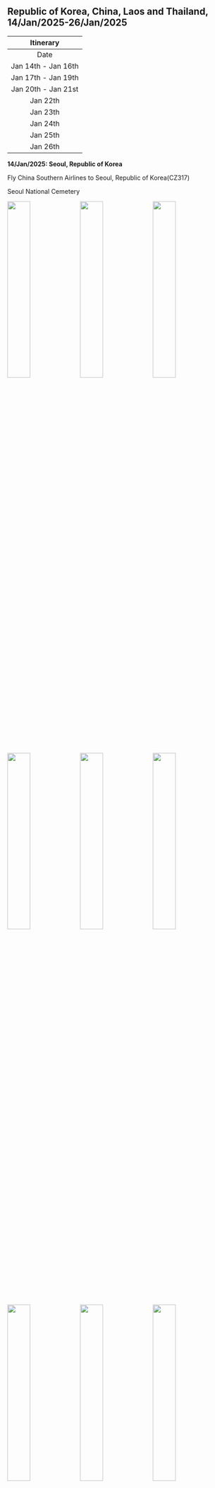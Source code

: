 ## Republic of Korea, China, Laos and Thailand, 14/Jan/2025-26/Jan/2025

|      Itinerary      |
|:-------------------:|
|   Date   |   Spot   |
| Jan 14th - Jan 16th | Seoul, Republic of Korea |
| Jan 17th - Jan 19th | Xishuangbanna, China |
| Jan 20th - Jan 21st | Luang Prabang, Laos |
| Jan 22th | Vientiane, Laos |
| Jan 23th | Bankok, Thailand |
| Jan 24th | Chiang Mai, Thailand |
| Jan 25th | Bankok, Thailand |
| Jan 26th | Nanchang, China |

**14/Jan/2025: Seoul, Republic of Korea**

Fly China Southern Airlines to Seoul, Republic of Korea(CZ317)

Seoul National Cemetery

<img src="../20250114ASIA_photos/IMG_6373.jpeg" width="32%">
<img src="../20250114ASIA_photos/IMG_6372.jpeg" width="32%">
<img src="../20250114ASIA_photos/IMG_6390.jpeg" width="32%">
<img src="../20250114ASIA_photos/IMG_6378.jpeg" width="32%">
<img src="../20250114ASIA_photos/IMG_6379.jpeg" width="32%">
<img src="../20250114ASIA_photos/IMG_6382.jpeg" width="32%">
<img src="../20250114ASIA_photos/IMG_6384.jpeg" width="32%">
<img src="../20250114ASIA_photos/IMG_6385.jpeg" width="32%">
<img src="../20250114ASIA_photos/IMG_6388.jpeg" width="32%">

Gyeonghuigung

<img src="../20250114ASIA_photos/IMG_6391.jpeg" width="32%">
<img src="../20250114ASIA_photos/IMG_6392.jpeg" width="32%">
<img src="../20250114ASIA_photos/IMG_6393.jpeg" width="32%">

Seodaemun Independence Park

<img src="../20250114ASIA_photos/IMG_6399.jpeg" width="32%">
<img src="../20250114ASIA_photos/IMG_6402.jpeg" width="32%">
<img src="../20250114ASIA_photos/IMG_6408.jpeg" width="32%">

Deoksugung

<img src="../20250114ASIA_photos/IMG_6506.jpeg" width="32%">
<img src="../20250114ASIA_photos/IMG_6507.jpeg" width="32%">
<img src="../20250114ASIA_photos/IMG_6414.jpeg" width="32%">
<img src="../20250114ASIA_photos/IMG_6415.jpeg" width="32%">
<img src="../20250114ASIA_photos/IMG_6419.jpeg" width="32%">
<img src="../20250114ASIA_photos/IMG_6428.jpeg" width="32%">
<img src="../20250114ASIA_photos/IMG_6420.jpeg" width="32%">
<img src="../20250114ASIA_photos/IMG_6426.jpeg" width="32%">
<img src="../20250114ASIA_photos/IMG_6425.jpeg" width="32%">

Namdaemun

<img src="../20250114ASIA_photos/IMG_6433.jpeg" width="32%">

**15/Jan/2025: Seoul, Republic of Korea**

Korean Demilitarized Zone

<img src="../20250114ASIA_photos/IMG_6442.jpeg" width="32%">
<img src="../20250114ASIA_photos/IMG_6441.jpeg" width="32%">
<img src="../20250114ASIA_photos/IMG_6444.jpeg" width="32%">
<img src="../20250114ASIA_photos/IMG_6452.jpeg" width="32%">
<img src="../20250114ASIA_photos/IMG_6455.jpeg" width="32%">
<img src="../20250114ASIA_photos/IMG_6456.jpeg" width="32%">
<img src="../20250114ASIA_photos/IMG_6459.jpeg" width="32%">
<img src="../20250114ASIA_photos/IMG_6461.jpeg" width="32%">
<img src="../20250114ASIA_photos/IMG_6463.jpeg" width="32%">

**16/Jan/2025: Seoul, Republic of Korea**

National Assembly of the Republic of Korea

<img src="../20250114ASIA_photos/IMG_6467.jpeg" width="32%">
<img src="../20250114ASIA_photos/IMG_6471.jpeg" width="32%">
<img src="../20250114ASIA_photos/IMG_6474.jpeg" width="32%">
<img src="../20250114ASIA_photos/IMG_6476.jpeg" width="32%">
<img src="../20250114ASIA_photos/IMG_6478.jpeg" width="32%">

National Palace Museum of Korea

<img src="../20250114ASIA_photos/IMG_6483.jpeg" width="32%">
<img src="../20250114ASIA_photos/IMG_6484.jpeg" width="32%">
<img src="../20250114ASIA_photos/IMG_6485.jpeg" width="32%">
<img src="../20250114ASIA_photos/IMG_6486.jpeg" width="32%">
<img src="../20250114ASIA_photos/IMG_6488.jpeg" width="32%">
<img src="../20250114ASIA_photos/IMG_6489.jpeg" width="32%">
<img src="../20250114ASIA_photos/IMG_6490.jpeg" width="32%">
<img src="../20250114ASIA_photos/IMG_6491.jpeg" width="32%">
<img src="../20250114ASIA_photos/IMG_6492.jpeg" width="32%">
<img src="../20250114ASIA_photos/IMG_6493.jpeg" width="32%">
<img src="../20250114ASIA_photos/IMG_6494.jpeg" width="32%">
<img src="../20250114ASIA_photos/IMG_6495.jpeg" width="32%">

Hwangudan

<img src="../20250114ASIA_photos/IMG_6503.jpeg" width="32%">
<img src="../20250114ASIA_photos/IMG_6497.jpeg" width="32%">
<img src="../20250114ASIA_photos/IMG_6504.jpeg" width="32%">

Fly China Southern Airlines to Shenyang, China(CZ672)

<img src="../20250114ASIA_photos/IMG_6512.jpeg" width="32%">

**17/Jan/2025: Xishuangbanna, China**

Fly China Southern Airlines to Xishuangbanna, China(CZ8557)

<img src="../20250114ASIA_photos/IMG_6515.jpeg" width="32%">

Peacock Banquet

<img src="../20250114ASIA_photos/IMG_6516.jpeg" width="32%">

The Great Pagoda Temple of Jinghong

<img src="../20250114ASIA_photos/IMG_6535.jpeg" width="32%">
<img src="../20250114ASIA_photos/IMG_6529.jpeg" width="32%">
<img src="../20250114ASIA_photos/IMG_6531.jpeg" width="32%">
<img src="../20250114ASIA_photos/IMG_6523.jpeg" width="32%">

Night View alongside the Lancang River

<img src="../20250114ASIA_photos/IMG_6519.jpeg" width="32%">
<img src="../20250114ASIA_photos/IMG_6520.jpeg" width="32%">
<img src="../20250114ASIA_photos/IMG_6536.jpeg" width="32%">

**18/Jan/2025: Xishuangbanna, China**

Manting Imperial Garden

<img src="../20250114ASIA_photos/IMG_6541.jpeg" width="32%">
<img src="../20250114ASIA_photos/IMG_6543.jpeg" width="32%">
<img src="../20250114ASIA_photos/IMG_6546.jpeg" width="32%">
<img src="../20250114ASIA_photos/IMG_6547.jpeg" width="32%">
<img src="../20250114ASIA_photos/IMG_6548.jpeg" width="32%">
<img src="../20250114ASIA_photos/IMG_6553.jpeg" width="32%">
<img src="../20250114ASIA_photos/IMG_6556.jpeg" width="32%">
<img src="../20250114ASIA_photos/IMG_6559.jpeg" width="32%">
<img src="../20250114ASIA_photos/IMG_6560.jpeg" width="32%">

Xishuangbanna General Buddhist Temple

<img src="../20250114ASIA_photos/IMG_6566.jpeg" width="32%">
<img src="../20250114ASIA_photos/IMG_6569.jpeg" width="32%">
<img src="../20250114ASIA_photos/IMG_6570.jpeg" width="32%">
<img src="../20250114ASIA_photos/IMG_6573.jpeg" width="32%">
<img src="../20250114ASIA_photos/IMG_6577.jpeg" width="32%">
<img src="../20250114ASIA_photos/IMG_6579.jpeg" width="32%">

Bo Re Temple

<img src="../20250114ASIA_photos/IMG_6582.jpeg" width="32%">
<img src="../20250114ASIA_photos/IMG_6586.jpeg" width="32%">
<img src="../20250114ASIA_photos/IMG_6583.jpeg" width="32%">

Mengle Cultural Park

<img src="../20250114ASIA_photos/IMG_6587.jpeg" width="32%">
<img src="../20250114ASIA_photos/IMG_6588.jpeg" width="32%">
<img src="../20250114ASIA_photos/IMG_6593.jpeg" width="32%">
<img src="../20250114ASIA_photos/IMG_6595.jpeg" width="32%">
<img src="../20250114ASIA_photos/IMG_6598.jpeg" width="32%">

Sapie Rice Noodles

<img src="../20250114ASIA_photos/IMG_6600.jpeg" width="32%">

Xishuangbanna Primitive Forest Park

<img src="../20250114ASIA_photos/IMG_6601.jpeg" width="32%">
<img src="../20250114ASIA_photos/IMG_6609.jpeg" width="32%">
<img src="../20250114ASIA_photos/IMG_6610.jpeg" width="32%">
<img src="../20250114ASIA_photos/IMG_6612.jpeg" width="32%">
<img src="../20250114ASIA_photos/IMG_6614.jpeg" width="32%">
<img src="../20250114ASIA_photos/IMG_6631.jpeg" width="32%">
<img src="../20250114ASIA_photos/IMG_6640.jpeg" width="32%">
<img src="../20250114ASIA_photos/IMG_6643.jpeg" width="32%">
<img src="../20250114ASIA_photos/IMG_6647.jpeg" width="32%">

Dai-Flavor Barbecue

<img src="../20250114ASIA_photos/IMG_6653.jpeg" width="32%">

**19/Jan/2025: Xishuangbanna, China**

Xishuangbanna Tropical Botanical Garden

<img src="../20250114ASIA_photos/IMG_6655.jpeg" width="32%">
<img src="../20250114ASIA_photos/IMG_6657.jpeg" width="32%">
<img src="../20250114ASIA_photos/IMG_6661.jpeg" width="32%">
<img src="../20250114ASIA_photos/IMG_6664.jpeg" width="32%">
<img src="../20250114ASIA_photos/IMG_6669.jpeg" width="32%">
<img src="../20250114ASIA_photos/IMG_6672.jpeg" width="32%">
<img src="../20250114ASIA_photos/IMG_6675.jpeg" width="32%">
<img src="../20250114ASIA_photos/IMG_6683.jpeg" width="32%">
<img src="../20250114ASIA_photos/IMG_6691.jpeg" width="32%">
<img src="../20250114ASIA_photos/IMG_6695.jpeg" width="32%">
<img src="../20250114ASIA_photos/IMG_6697.jpeg" width="32%">
<img src="../20250114ASIA_photos/IMG_6698.jpeg" width="32%">

Xishuangbanna Dai Nationality Garden

<img src="../20250114ASIA_photos/IMG_6699.jpeg" width="32%">
<img src="../20250114ASIA_photos/IMG_6701.jpeg" width="32%">
<img src="../20250114ASIA_photos/IMG_6706.jpeg" width="32%">
<img src="../20250114ASIA_photos/IMG_6709.jpeg" width="32%">
<img src="../20250114ASIA_photos/IMG_6711.jpeg" width="32%">
<img src="../20250114ASIA_photos/IMG_6712.jpeg" width="32%">
<img src="../20250114ASIA_photos/IMG_6716.jpeg" width="32%">
<img src="../20250114ASIA_photos/IMG_6718.jpeg" width="32%">
<img src="../20250114ASIA_photos/IMG_6720.jpeg" width="32%">
<img src="../20250114ASIA_photos/IMG_6721.jpeg" width="32%">
<img src="../20250114ASIA_photos/IMG_6733.jpeg" width="32%">
<img src="../20250114ASIA_photos/IMG_6735.jpeg" width="32%">

**20/Jan/2025: Luang Prabang, Laos**

Xishuangbanna Railway Station, China

<img src="../20250114ASIA_photos/IMG_6740.jpeg" width="32%">

Take Train C383 to Mohan Railway Station, China

Mohan Railway Station, China

<img src="../20250114ASIA_photos/IMG_6743.jpeg" width="32%">

Take Train D85 to Luang Prabang Railway Station, Laos

Royal Palace, Luang Prabang

<img src="../20250114ASIA_photos/IMG_6748.jpeg" width="32%">
<img src="../20250114ASIA_photos/IMG_6757.jpeg" width="32%">
<img src="../20250114ASIA_photos/IMG_6752.jpeg" width="32%">
<img src="../20250114ASIA_photos/IMG_6754.jpeg" width="32%">
<img src="../20250114ASIA_photos/IMG_6755.jpeg" width="32%">
<img src="../20250114ASIA_photos/IMG_6810.jpeg" width="32%">

Lao-Style Pho

<img src="../20250114ASIA_photos/IMG_6758.jpeg" width="32%">

Wat Xieng Thong

<img src="../20250114ASIA_photos/IMG_6770.jpeg" width="32%">
<img src="../20250114ASIA_photos/IMG_6771.jpeg" width="32%">
<img src="../20250114ASIA_photos/IMG_6783.jpeg" width="32%">
<img src="../20250114ASIA_photos/IMG_6784.jpeg" width="32%">
<img src="../20250114ASIA_photos/IMG_6785.jpeg" width="32%">
<img src="../20250114ASIA_photos/IMG_6787.jpeg" width="32%">
<img src="../20250114ASIA_photos/IMG_6789.jpeg" width="32%">
<img src="../20250114ASIA_photos/IMG_6790.jpeg" width="32%">

Sunset from Mount Phousi

<img src="../20250114ASIA_photos/IMG_6791.jpeg" width="32%">
<img src="../20250114ASIA_photos/IMG_6797.jpeg" width="32%">

Night Market, Luang Prabang

<img src="../20250114ASIA_photos/IMG_6798.jpeg" width="32%">
<img src="../20250114ASIA_photos/IMG_6800.jpeg" width="32%">
<img src="../20250114ASIA_photos/IMG_6802.jpeg" width="32%">

**21/Jan/2025: Luang Prabang, Laos**

Dāna

<img src="../20250114ASIA_photos/IMG_6804.jpeg" width="32%">
<img src="../20250114ASIA_photos/IMG_6805.jpeg" width="32%">
<img src="../20250114ASIA_photos/IMG_6809.jpeg" width="32%">

Kuang Si Falls

<img src="../20250114ASIA_photos/IMG_6817.jpeg" width="32%">
<img src="../20250114ASIA_photos/IMG_6820.jpeg" width="32%">
<img src="../20250114ASIA_photos/IMG_6821.jpeg" width="32%">
<img src="../20250114ASIA_photos/IMG_6822.jpeg" width="32%">
<img src="../20250114ASIA_photos/IMG_6823.jpeg" width="32%">
<img src="../20250114ASIA_photos/IMG_6824.jpeg" width="32%">
<img src="../20250114ASIA_photos/IMG_6826.jpeg" width="32%">
<img src="../20250114ASIA_photos/IMG_6832.jpeg" width="32%">
<img src="../20250114ASIA_photos/IMG_6834.jpeg" width="32%">

Mekong River

<img src="../20250114ASIA_photos/IMG_6841.jpeg" width="32%">
<img src="../20250114ASIA_photos/IMG_6842.jpeg" width="32%">

Luang Prabang Railway Station, Laos

<img src="../20250114ASIA_photos/IMG_6846.jpeg" width="32%">

Take Train C83(Lane Xang EMU Train) to Vientiane Railway Station, Laos

<img src="../20250114ASIA_photos/IMG_6848.jpeg" width="32%">

Vientiane Railway Station, Laos

<img src="../20250114ASIA_photos/IMG_6850.jpeg" width="32%">

**22/Jan/2025: Vientiane, Laos**

That Dam

<img src="../20250114ASIA_photos/IMG_6855.jpeg" width="32%">

Wat Si Saket

<img src="../20250114ASIA_photos/IMG_6858.jpeg" width="32%">
<img src="../20250114ASIA_photos/IMG_6861.jpeg" width="32%">
<img src="../20250114ASIA_photos/IMG_6864.jpeg" width="32%">
<img src="../20250114ASIA_photos/IMG_6862.jpeg" width="32%">
<img src="../20250114ASIA_photos/IMG_6863.jpeg" width="32%">

Wat Si Muang

<img src="../20250114ASIA_photos/IMG_6887.jpeg" width="32%">
<img src="../20250114ASIA_photos/IMG_6872.jpeg" width="32%">
<img src="../20250114ASIA_photos/IMG_6874.jpeg" width="32%">
<img src="../20250114ASIA_photos/IMG_6875.jpeg" width="32%">
<img src="../20250114ASIA_photos/IMG_6884.jpeg" width="32%">
<img src="../20250114ASIA_photos/IMG_6885.jpeg" width="32%">

Plumeria

<img src="../20250114ASIA_photos/IMG_6888.jpeg" width="32%">

Patuxay

<div style="display: flex; align-items: center; justify-content: flex-start; gap: 5px;">
<img src="../20250114ASIA_photos/IMG_6907.jpeg" width="32%">
<img src="../20250114ASIA_photos/IMG_6895.jpeg" width="32%">
<img src="../20250114ASIA_photos/IMG_6902.jpeg" width="32%">
</div>

Wat That Luang Neua

<img src="../20250114ASIA_photos/IMG_6908.jpeg" width="32%">
<img src="../20250114ASIA_photos/IMG_6917.jpeg" width="32%">
<img src="../20250114ASIA_photos/IMG_6911.jpeg" width="32%">
<img src="../20250114ASIA_photos/IMG_6915.jpeg" width="32%">
<img src="../20250114ASIA_photos/IMG_6919.jpeg" width="32%">
<img src="../20250114ASIA_photos/IMG_6920.jpeg" width="32%">
<img src="../20250114ASIA_photos/IMG_6921.jpeg" width="32%">

Buddha Park(Xieng Khuan)

<img src="../20250114ASIA_photos/IMG_6924.jpeg" width="32%">
<img src="../20250114ASIA_photos/IMG_6926.jpeg" width="32%">
<img src="../20250114ASIA_photos/IMG_6927.jpeg" width="32%">
<img src="../20250114ASIA_photos/IMG_6928.jpeg" width="32%">
<img src="../20250114ASIA_photos/IMG_6929.jpeg" width="32%">
<img src="../20250114ASIA_photos/IMG_6931.jpeg" width="32%">
<img src="../20250114ASIA_photos/IMG_6935.jpeg" width="32%">
<img src="../20250114ASIA_photos/IMG_6936.jpeg" width="32%">
<img src="../20250114ASIA_photos/IMG_6938.jpeg" width="32%">

Vientiane Khamsavath Railway Station

<img src="../20250114ASIA_photos/IMG_6939.jpeg" width="32%">

Take Train 134 to Krung Thep Aphiwat Railway Station, Thailand

**23/Jan/2025: Bangkok, Thailand**

The Grand Palace

<img src="../20250114ASIA_photos/IMG_6941.jpeg" width="32%">
<img src="../20250114ASIA_photos/IMG_6942.jpeg" width="32%">
<img src="../20250114ASIA_photos/IMG_6943.jpeg" width="32%">
<img src="../20250114ASIA_photos/IMG_6944.jpeg" width="32%">
<img src="../20250114ASIA_photos/IMG_6946.jpeg" width="32%">
<img src="../20250114ASIA_photos/IMG_6949.jpeg" width="32%">
<img src="../20250114ASIA_photos/IMG_6951.jpeg" width="32%">
<img src="../20250114ASIA_photos/IMG_6952.jpeg" width="32%">
<img src="../20250114ASIA_photos/IMG_6955.jpeg" width="32%">
<img src="../20250114ASIA_photos/IMG_6956.jpeg" width="32%">
<img src="../20250114ASIA_photos/IMG_6961.jpeg" width="32%">
<img src="../20250114ASIA_photos/IMG_6962.jpeg" width="32%">
<img src="../20250114ASIA_photos/IMG_6964.jpeg" width="32%">

Wat Pho(Wat Phra Chetuphon Wimon Mangkhalaram Rajwaramahawihan)

<img src="../20250114ASIA_photos/IMG_6966.jpeg" width="32%">
<img src="../20250114ASIA_photos/IMG_6967.jpeg" width="32%">
<img src="../20250114ASIA_photos/IMG_6968.jpeg" width="32%">
<img src="../20250114ASIA_photos/IMG_6970.jpeg" width="32%">
<img src="../20250114ASIA_photos/IMG_6971.jpeg" width="32%">
<img src="../20250114ASIA_photos/IMG_6975.jpeg" width="32%">
<img src="../20250114ASIA_photos/IMG_6977.jpeg" width="32%">
<img src="../20250114ASIA_photos/IMG_6980.jpeg" width="32%">

Wat Arun Ratchawararam Ratchawaramahawihan

<img src="../20250114ASIA_photos/IMG_6978.jpeg" width="32%">

Bankok National Museum

<img src="../20250114ASIA_photos/IMG_6983.jpeg" width="32%">
<img src="../20250114ASIA_photos/IMG_6987.jpeg" width="32%">
<img src="../20250114ASIA_photos/IMG_6988.jpeg" width="32%">
<img src="../20250114ASIA_photos/IMG_6991.jpeg" width="32%">
<img src="../20250114ASIA_photos/IMG_6993.jpeg" width="32%">
<img src="../20250114ASIA_photos/IMG_6996.jpeg" width="32%">
<img src="../20250114ASIA_photos/IMG_6997.jpeg" width="32%">
<img src="../20250114ASIA_photos/IMG_6998.jpeg" width="32%">
<img src="../20250114ASIA_photos/IMG_7003.jpeg" width="32%">
<img src="../20250114ASIA_photos/IMG_7006.jpeg" width="32%">
<img src="../20250114ASIA_photos/IMG_7007.jpeg" width="32%">
<img src="../20250114ASIA_photos/IMG_7008.jpeg" width="32%">
<img src="../20250114ASIA_photos/IMG_7009.jpeg" width="32%">

Hoy Tod

<img src="../20250114ASIA_photos/IMG_7013.jpeg" width="32%">

**24/Jan/2025: Chiang Mai, Thailand**

Fly Thai AirAsia to Chiang Mai, Thailand(FD3443)

Tha Phae Gate

<img src="../20250114ASIA_photos/IMG_7023.jpeg" width="32%">
<img src="../20250114ASIA_photos/IMG_7024.jpeg" width="32%">
<img src="../20250114ASIA_photos/IMG_7077.jpeg" width="32%">
<img src="../20250114ASIA_photos/IMG_7078.jpeg" width="32%">

Wat Phan Tao

<img src="../20250114ASIA_photos/IMG_7026.jpeg" width="32%">
<img src="../20250114ASIA_photos/IMG_7027.jpeg" width="32%">

Wat Chedi Luang

<img src="../20250114ASIA_photos/IMG_7028.jpeg" width="32%">
<img src="../20250114ASIA_photos/IMG_7030.jpeg" width="32%">
<img src="../20250114ASIA_photos/IMG_7031.jpeg" width="32%">
<img src="../20250114ASIA_photos/IMG_7032.jpeg" width="32%">
<img src="../20250114ASIA_photos/IMG_7034.jpeg" width="32%">
<img src="../20250114ASIA_photos/IMG_7037.jpeg" width="32%">

Three Kings Monument

<img src="../20250114ASIA_photos/IMG_7038.jpeg" width="32%">

Chiang Mai Gate

<img src="../20250114ASIA_photos/IMG_7043.jpeg" width="32%">

Wat Phra Singh

<img src="../20250114ASIA_photos/IMG_7044.jpeg" width="32%">
<img src="../20250114ASIA_photos/IMG_7049.jpeg" width="32%">
<img src="../20250114ASIA_photos/IMG_7050.jpeg" width="32%">
<img src="../20250114ASIA_photos/IMG_7051.jpeg" width="32%">

Wat Lok Molee

<img src="../20250114ASIA_photos/IMG_7052.jpeg" width="32%">
<img src="../20250114ASIA_photos/IMG_7053.jpeg" width="32%">
<img src="../20250114ASIA_photos/IMG_7054.jpeg" width="32%">

<div style="display: flex; align-items: center; justify-content: flex-start; gap: 5px;">
<img src="../20250114ASIA_photos/IMG_7055.jpeg" width="32%">
<img src="../20250114ASIA_photos/IMG_7059.jpeg" width="32%">
<img src="../20250114ASIA_photos/IMG_7056.jpeg" width="32%">
</div>

Wat Chiang Mun

<img src="../20250114ASIA_photos/IMG_7060.jpeg" width="32%">
<img src="../20250114ASIA_photos/IMG_7061.jpeg" width="32%">
<img src="../20250114ASIA_photos/IMG_7072.jpeg" width="32%">
<img src="../20250114ASIA_photos/IMG_7073.jpeg" width="32%">

Chiang Mai's Chinatown

<img src="../20250114ASIA_photos/IMG_7079.jpeg" width="32%">

Chiang Mai Taxi(Songthaew)

<img src="../20250114ASIA_photos/IMG_7080.jpeg" width="32%">

Fly Nok Air to Bankok, Thailand(DD137)

**25/Jan/2025: Bangkok, Thailand**

Democracy Monument

<img src="../20250114ASIA_photos/IMG_7084.jpeg" width="32%">

Bangkok's Chinatown

<img src="../20250114ASIA_photos/IMG_7085.jpeg" width="32%">
<img src="../20250114ASIA_photos/IMG_7090.jpeg" width="32%">
<img src="../20250114ASIA_photos/IMG_7091.jpeg" width="32%">
<img src="../20250114ASIA_photos/IMG_7092.jpeg" width="32%">
<img src="../20250114ASIA_photos/IMG_7093.jpeg" width="32%">
<img src="../20250114ASIA_photos/IMG_7094.jpeg" width="32%">

Victory Monument

<img src="../20250114ASIA_photos/IMG_7095.jpeg" width="32%">

Phra Phrom

<img src="../20250114ASIA_photos/IMG_7098.jpeg" width="32%">

Fly China Eastern Airlines to Kunming, China(MU9612)

**26/Jan/2025: Nanchang, China**

Fly China Eastern Airlines to Nanchang, China(MU5470)

<img src="../20250114ASIA_photos/IMG_7101.jpeg" width="32%">

Bayi Square(Nanchang August 1st Uprising Monument, Flag Tower, Jiangxi Provincial Art Museum)

<img src="../20250114ASIA_photos/IMG_7105.jpeg" width="32%">
<img src="../20250114ASIA_photos/IMG_7111.jpeg" width="32%">
<img src="../20250114ASIA_photos/IMG_7110.jpeg" width="32%">

Nanchang August 1st Uprising Memorial Hall

<img src="../20250114ASIA_photos/IMG_7121.jpeg" width="32%">
<img src="../20250114ASIA_photos/IMG_7112.jpeg" width="32%">
<img src="../20250114ASIA_photos/IMG_7118.jpeg" width="32%">
<img src="../20250114ASIA_photos/IMG_7119.jpeg" width="32%">

August 1st Uprising Command Headquarters

<img src="../20250114ASIA_photos/IMG_7123.jpeg" width="32%">
<img src="../20250114ASIA_photos/IMG_7126.jpeg" width="32%">
<img src="../20250114ASIA_photos/IMG_7125.jpeg" width="32%">

Tengwang Pavilion

<div style="display: flex; gap: 10px;">

  <!-- 左边：两行，每行两张横图 -->
  <div style="display: flex; flex-direction: column; gap: 5px; width: 64%;">
    <div style="display: flex; gap: 5px;">
      <img src="../20250114ASIA_photos/IMG_7128.jpeg" style="width: 50%;">
      <img src="../20250114ASIA_photos/IMG_7129.jpeg" style="width: 50%;">
    </div>
    <div style="display: flex; gap: 5px;">
      <img src="../20250114ASIA_photos/IMG_7131.jpeg" style="width: 50%;">
      <img src="../20250114ASIA_photos/IMG_7132.jpeg" style="width: 50%;">
    </div>
  </div>

  <!-- 右边：一张竖图 -->
  <div style="width: 32%;">
    <img src="../20250114ASIA_photos/IMG_7130.jpeg" style="width: 100%; height: auto;">
  </div>

</div>

Sunset from the Gan River

<img src="../20250114ASIA_photos/IMG_7134.jpeg" width="32%">

**Click [here](https://wqgcx.github.io/transport/) to go back.**
